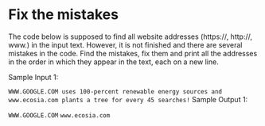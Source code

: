 # Fix the mistakes

The code below is supposed to find all website addresses (https://, http://, www.) in the input text. However, it is not finished and there are several mistakes in the code. Find the mistakes, fix them and print all the addresses in the order in which they appear in the text, each on a new line.

Sample Input 1:

`WWW.GOOGLE.COM uses 100-percent renewable energy sources and www.ecosia.com plants a tree for every 45 searches!`
Sample Output 1:

`WWW.GOOGLE.COM`
`www.ecosia.com`